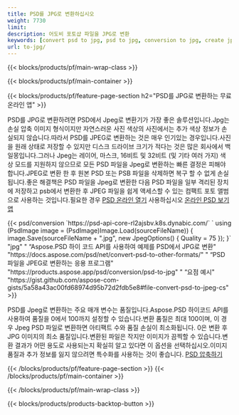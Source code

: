 ```yaml
---
title: PSD를 JPG로 변환하십시오
weight: 7730
limit: 
description: 어도비 포토샵 파일을 JPG로 변환
keywords: [convert psd to jpg, psd to jpg, conversion to jpg, create jpg from psd, print psd as jpg]
url: to-jpg/
---
```


{{< blocks/products/pf/main-wrap-class >}}

{{< blocks/products/pf/main-container >}}

{{< blocks/products/pf/feature-page-section h2="PSD를 JPG로 변환하는 무료 온라인 앱" >}}
<p>PSD를 JPG로 변환하려면 PSD에서 Jpeg로 변환기가 가장 좋은 솔루션입니다.Jpg는 손실 압축 이미지 형식이지만 자연스러운 사진 색상의 사진에서는 추가 색상 정보가 손실되지 않습니다.따라서 PSD를 JPEG로 변환하는 것은 매우 인기있는 경우입니다.사진을 원래 상태로 저장할 수 있지만 디스크 드라이브 크기가 적다는 것은 많은 회사에서 백일몽입니다.그러나 Jpeg는 레이어, 마스크, 16비트 및 32비트 (및 기타 여러 가지) 색상 모드를 지원하지 않으므로 모든 PSD 파일을 Jpeg로 변환하는 빠른 결정은 피해야 합니다.JPEG로 변환 한 후 원본 PSD 또는 PSB 파일을 삭제하면 복구 할 수 없게 손실됩니다.좋은 해결책은 PSD 파일을 Jpeg로 변환한 다음 PSD 파일을 일부 격리된 장치에 저장하고 psb에서 변환한 후 JPEG 파일을 쉽게 액세스할 수 있는 컴팩트 포토 앨범으로 사용하는 것입니다.필요한 경우 <a href="/psd/view">PSD 온라인 열기</a> 사용하십시오 <a href="/psd/view">온라인 PSD 보기 앱</a></p>
{{< psd/conversion `https://psd-api-core-rl2ajsbv.k8s.dynabic.com/` 
`    using (PsdImage image = (PsdImage)Image.Load(sourceFileName))
    {
        image.Save(sourceFileName + ".jpg",  new JpegOptions() { Quality = 75 });
    }` 
		"jpg" "
“Aspose.PSD 하이 코드 API를 사용하여 예제를 PSD에서 JPG로 변환"  "https://docs.aspose.com/psd/net/convert-psd-to-other-formats/" "
“PSD 파일을 JPEG로 변환하는 응용 프로그램" "https://products.aspose.app/psd/conversion/psd-to-jpg" "
“요점 예시" "https://gist.github.com/aspose-com-gists/5a58a43ac00fd68974d95b72d2fdb5e8#file-convert-psd-to-jpeg-cs" >}}
<p>PSD를 Jpeg로 변환하는 주요 매개 변수는 품질입니다.Aspose.PSD 하이코드 API를 사용하여 품질을 0에서 100까지 설정할 수 있습니다.변환 품질은 최대 100이며, 이 경우 Jpeg PSD 파일로 변환하면 아티팩트 수와 품질 손실이 최소화됩니다. 0은 변환 후 JPG 이미지의 최소 품질입니다.변환된 파일은 작지만 이미지가 끔찍할 수 있습니다.변환 결과가 어떤 용도로 사용되는지 확실히 알고 있다면 이 옵션을 선택하십시오.이미지 품질과 추가 정보를 잃지 않으려면 특수화를 사용하는 것이 좋습니다. <a href="/psd/reduce-size">PSD 압축하기</a></p>
{{< /blocks/products/pf/feature-page-section >}}
{{< /blocks/products/pf/main-container >}}


{{< /blocks/products/pf/main-wrap-class >}}

{{< blocks/products/products-backtop-button >}}
